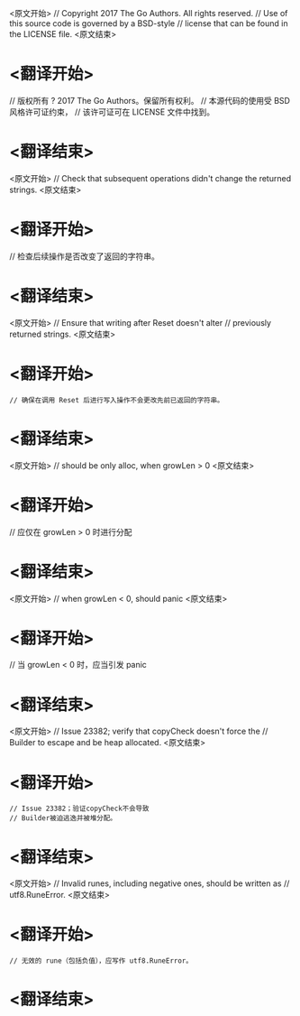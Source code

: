 
<原文开始>
// Copyright 2017 The Go Authors. All rights reserved.
// Use of this source code is governed by a BSD-style
// license that can be found in the LICENSE file.
<原文结束>

# <翻译开始>
// 版权所有 ? 2017 The Go Authors。保留所有权利。
// 本源代码的使用受 BSD 风格许可证约束，
// 该许可证可在 LICENSE 文件中找到。
# <翻译结束>


<原文开始>
// Check that subsequent operations didn't change the returned strings.
<原文结束>

# <翻译开始>
// 检查后续操作是否改变了返回的字符串。
# <翻译结束>


<原文开始>
	// Ensure that writing after Reset doesn't alter
	// previously returned strings.
<原文结束>

# <翻译开始>
	// 确保在调用 Reset 后进行写入操作不会更改先前已返回的字符串。
# <翻译结束>


<原文开始>
// should be only alloc, when growLen > 0
<原文结束>

# <翻译开始>
// 应仅在 growLen > 0 时进行分配
# <翻译结束>


<原文开始>
// when growLen < 0, should panic
<原文结束>

# <翻译开始>
// 当 growLen < 0 时，应当引发 panic
# <翻译结束>


<原文开始>
	// Issue 23382; verify that copyCheck doesn't force the
	// Builder to escape and be heap allocated.
<原文结束>

# <翻译开始>
	// Issue 23382；验证copyCheck不会导致
	// Builder被迫逃逸并被堆分配。
# <翻译结束>


<原文开始>
	// Invalid runes, including negative ones, should be written as
	// utf8.RuneError.
<原文结束>

# <翻译开始>
	// 无效的 rune（包括负值），应写作 utf8.RuneError。
# <翻译结束>


